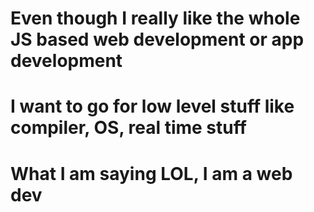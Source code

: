 # Even though I really like the whole JS based web development or app development
# I want to go for low level stuff like compiler, OS, real time stuff 
# What I am saying LOL, I am a web dev
  